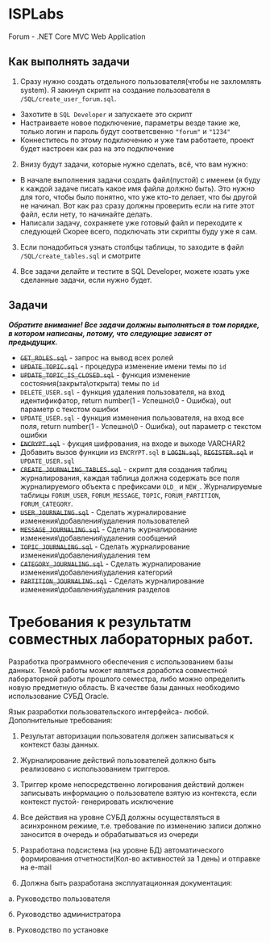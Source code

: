 # ISPLabs
Forum - .NET Core MVC Web Application

## Как выполнять задачи

1. Сразу нужно создать отдельного пользователя(чтобы не захломлять system). Я закинул скрипт на создание пользователя в `/SQL/create_user_forum.sql`.
  * Захотите в `SQL Developer` и запускаете это скрипт
  * Настраиваете новое подключение, параметры везде такие же, только логин и пароль будут соответсвенно `"forum"` и `"1234"`
  * Коннеститесь по этому подключению и уже там работаете, проект будет настроен как раз на это подключение
 
2. Внизу будут задачи, которые нужно сделать, всё, что вам нужно:
  * В начале выполнения задачи создать файл(пустой) с именем (я буду к каждой задаче писать какое имя файла должно быть). Это нужно для того, чтобы было понятно, что уже кто-то делает, что бы другой не начинал. Вот как раз сразу должны проверить если на гите этот файл, если нету, то начинайте делать.
  * Написали задачу, сохраняете уже готовый файл и переходите к следующей
  Скорее всего, подключать эти скрипты буду уже я сам.

3. Если понадобиться узнать столбцы таблицы, то заходите в файл `/SQL/create_tables.sql` и смотрите

4. Все задачи делайте и тестите в SQL Developer, можете юзать уже сделанные задачи, если нужно будет.

## Задачи
***Обратите внимание! Все задачи должны выполняться в том порядке, в котором написаны, потому, что следующие зависят от предыдущих.***

 - ~~`GET_ROLES.sql`~~ - запрос на вывод всех ролей
 - ~~`UPDATE_TOPIC.sql`~~ - процедура изменение имени темы по `id`
 - ~~`UPDATE_TOPIC_IS_CLOSED.sql`~~ - функция изменение состояния(закрыта\открыта) темы по `id`
 - `DELETE_USER.sql` - функция удаления пользователя, на вход идентификфатор, return number(1 - Успешно\0 - Ошибка), out параметр с текстом ошибки
 - `UPDATE_USER.sql` - функция изменения пользователя, на вход все поля, return number(1 - Успешно\0 - Ошибка), out параметр с текстом ошибки
 - ~~`ENCRYPT.sql`~~ - фукция шифрования, на входе и выходе VARCHAR2
 - Добавить вызов функции из `ENCRYPT.sql` в ~~`LOGIN.sql`~~, ~~`REGISTER.sql`~~ и `UPDATE_USER.sql`
 - ~~`CREATE_JOURNALING_TABLES.sql`~~ - скрипт для создания таблиц журналирования, каждая таблица должна содержать все поля журналируемого объекта с префиксами `OLD_` и `NEW_`. Журналируемые таблицы `FORUM_USER`, `FORUM_MESSAGE`, `TOPIC`, `FORUM_PARTITION`, `FORUM_CATEGORY`.
 - ~~`USER_JOURNALING.sql`~~ - Сделать журналирование изменения\добавления\удаления пользователей
 - ~~`MESSAGE_JOURNALING.sql`~~ - Сделать журналирование изменения\добавления\удаления сообщений
 - ~~`TOPIC_JOURNALING.sql`~~ - Сделать журналирование изменения\добавления\удаления тем
 - ~~`CATEGORY_JOURNALING.sql`~~ - Сделать журналирование изменения\добавления\удаления категорий
 - ~~`PARTITION_JOURNALING.sql`~~ - Сделать журналирование изменения\добавления\удаления разделов


# Требования к результатм совместных лабораторных работ.

Разработка программного обеспечения с использованием базы данных. Темой работы может являться доработка совместной лабораторной работы прошлого семестра, либо можно определить новую предметную область. В качестве базы данных необходимо использование СУБД Oracle.

Язык разработки пользовательского интерфейса- любой. Дополнительные требования:

1. Результат авторизации пользователя должен записываться к контекст базы данных.

2. Журналирование действий пользователей должно быть реализовано с использованием триггеров.

3. Триггер кроме непосредственно логирования действий должен записывать информацию о пользователе взятую из контекста, если контекст пустой- генерировать исключение

4. Все действия на уровне СУБД должны осуществляться в асинхронном режиме, т.е. требование по изменению записи должно заносится в очередь и обрабатываться из очереди

5. Разработана подсистема (на уровне БД) автоматического формирования отчетности(Кол-во активностей за 1 день) и отправке на e-mail

6. Должна быть разработана эксплуатационная документация:

а. Руководство пользователя

б. Руководство администратора

в. Руководство по установке
